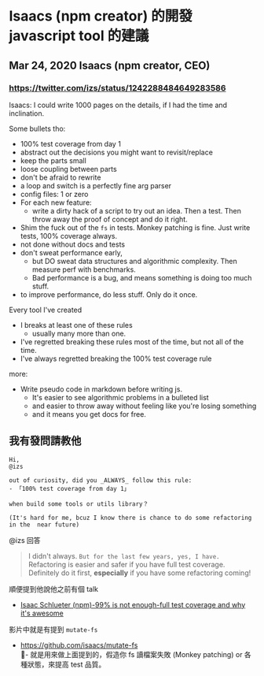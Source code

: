 # Isaacs (npm creator) 的開發 javascript tool 的建議
## Mar 24, 2020  Isaacs (npm creator, CEO)
### https://twitter.com/izs/status/1242288484649283586

Isaacs: I could write 1000 pages on the details, if I had the time and inclination.

Some bullets tho:
- 100% test coverage from day 1
- abstract out the decisions you might want to revisit/replace
- keep the parts small
- loose coupling between parts
- don't be afraid to rewrite
- a loop and switch is a perfectly fine arg parser
- config files: 1 or zero
- For each new feature:
  - write a dirty hack of a script to try out an idea. Then a test. Then throw away the proof of concept and do it right.
- Shim the fuck out of the `fs` in tests. Monkey patching is fine. Just write tests, 100% coverage always.
- not done without docs and tests
- don't sweat performance early,
  - but DO sweat data structures and algorithmic complexity. Then measure perf with benchmarks.
  - Bad performance is a bug, and means something is doing too much stuff.
- to improve performance, do less stuff. Only do it once.

Every tool I've created
- I breaks at least one of these rules
  - usually many more than one.
- I've regretted breaking these rules most of the time, but not all of the time.
- I've always regretted breaking the 100% test coverage rule

more:
- Write pseudo code in markdown before writing js.
  - It's easier to see algorithmic problems in a bulleted list
  - and easier to throw away without feeling like you're losing something
  - and it means you get docs for free.

## 我有發問請教他

```
Hi, 
@izs
 
out of curiosity, did you _ALWAYS_ follow this rule:
- 「100% test coverage from day 1」

when build some tools or utils library？

(It's hard for me, bcuz I know there is chance to do some refactoring in the  near future) 
```

@izs 回答
> I didn't always. `But for the last few years, yes, I have.` Refactoring is easier and safer if you have full test coverage. Definitely do it first, **especially** if you have some refactoring coming!

順便提到他說他之前有個 talk  
- [Isaac Schlueter (npm)-99% is not enough-full test coverage and why it's awesome](https://www.youtube.com/watch?v=hJ4XHQHhmw8)

影片中就是有提到 `mutate-fs`
- https://github.com/isaacs/mutate-fs  
- 就是用來做上面提到的，假造你 fs 讀檔案失敗 (Monkey patching) or 各種狀態，來提高 test 品質。